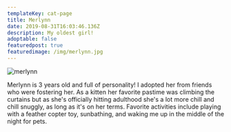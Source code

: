 ```yaml
---
templateKey: cat-page
title: Merlynn
date: 2019-08-31T16:03:46.136Z
description: My oldest girl!
adoptable: false
featuredpost: true
featuredimage: /img/merlynn.jpg
---
```

![merlynn](/img/merlynn.jpg "merlynn")

Merlynn is 3 years old and full of personality! I adopted her from friends who were fostering her. As a kitten her favorite pastime was climbing the curtains but as she's officially hitting adulthood she's a lot more chill and chill snuggly, as long as it's on her terms. Favorite activities include playing with a feather copter toy, sunbathing, and waking me up in the middle of the night for pets.

